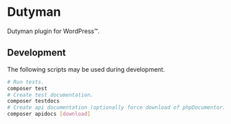 # Dutyman

Dutyman plugin for WordPress™.

## Development

The following scripts may be used during development.

```bash
# Run tests.
composer test
# Create test documentation.
composer testdocs
# Create api documentation (optionally force download of phpDocumentor).
composer apidocs [download]
```
